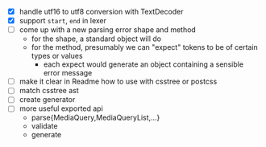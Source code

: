 - [x] handle utf16 to utf8 conversion with TextDecoder
- [x] support `start`, `end` in lexer
- [ ] come up with a new parsing error shape and method
  - for the shape, a standard object will do
  - for the method, presumably we can "expect" tokens to be of certain types or values
    - each expect would generate an object containing a sensible error message
- [ ] make it clear in Readme how to use with csstree or postcss
- [ ] match csstree ast
- [ ] create generator
- [ ] more useful exported api
  - parse{MediaQuery,MediaQueryList,...}
  - validate
  - generate
